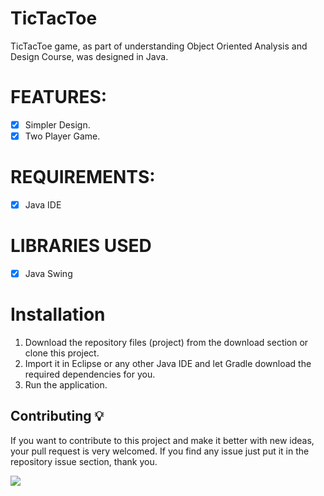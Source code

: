 # TicTacToe
TicTacToe game, as part of understanding Object Oriented Analysis and Design Course, was designed in Java.

# FEATURES:
* [x] Simpler Design.
* [x] Two Player Game.

# REQUIREMENTS:
* [x] Java IDE


# LIBRARIES USED
* [x] Java Swing

# Installation
1. Download the repository files (project) from the download section or clone this project. 
2. Import it in Eclipse or any other Java IDE and let Gradle download the required dependencies for you.
3. Run the application.

## Contributing 💡
If you want to contribute to this project and make it better with new ideas, your pull request is very welcomed.
If you find any issue just put it in the repository issue section, thank you.


<img src="TicTacToe/Use Case.png">
